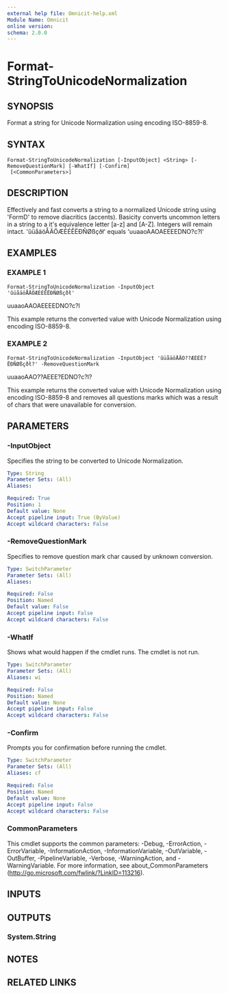 ```yaml
---
external help file: Omnicit-help.xml
Module Name: Omnicit
online version:
schema: 2.0.0
---
```


# Format-StringToUnicodeNormalization

## SYNOPSIS
Format a string for Unicode Normalization using encoding ISO-8859-8.

## SYNTAX

```
Format-StringToUnicodeNormalization [-InputObject] <String> [-RemoveQuestionMark] [-WhatIf] [-Confirm]
 [<CommonParameters>]
```

## DESCRIPTION
Effectively and fast converts a string to a normalized Unicode string using 'FormD' to remove diacritics (accents).
Basicity converts uncommon letters in a string to a it's equivalence letter \[a-z\] and \[A-Z\].
Integers will remain intact.
'ûüåäöÅÄÖÆÈÉÊËÐÑØßçðł' equals 'uuaaoAAOAEEEEDNO?c?l'

## EXAMPLES

### EXAMPLE 1
```
Format-StringToUnicodeNormalization -InputObject 'ûüåäöÅÄÖÆÈÉÊËÐÑØßçðł'
```

uuaaoAAOAEEEEDNO?c?l

This example returns the converted value with Unicode Normalization using encoding ISO-8859-8.

### EXAMPLE 2
```
Format-StringToUnicodeNormalization -InputObject 'ûüåäöÅÄÖ??ÆÈÉÊ?ËÐÑØßçðł?' -RemoveQuestionMark
```

uuaaoAAO??AEEE?EDNO?c?l?

This example returns the converted value with Unicode Normalization using encoding ISO-8859-8 and removes all questions marks which was a result of chars that were unavailable for conversion.

## PARAMETERS

### -InputObject
Specifies the string to be converted to Unicode Normalization.

```yaml
Type: String
Parameter Sets: (All)
Aliases:

Required: True
Position: 1
Default value: None
Accept pipeline input: True (ByValue)
Accept wildcard characters: False
```

### -RemoveQuestionMark
Specifies to remove question mark char caused by unknown conversion.

```yaml
Type: SwitchParameter
Parameter Sets: (All)
Aliases:

Required: False
Position: Named
Default value: False
Accept pipeline input: False
Accept wildcard characters: False
```

### -WhatIf
Shows what would happen if the cmdlet runs.
The cmdlet is not run.

```yaml
Type: SwitchParameter
Parameter Sets: (All)
Aliases: wi

Required: False
Position: Named
Default value: None
Accept pipeline input: False
Accept wildcard characters: False
```

### -Confirm
Prompts you for confirmation before running the cmdlet.

```yaml
Type: SwitchParameter
Parameter Sets: (All)
Aliases: cf

Required: False
Position: Named
Default value: None
Accept pipeline input: False
Accept wildcard characters: False
```

### CommonParameters
This cmdlet supports the common parameters: -Debug, -ErrorAction, -ErrorVariable, -InformationAction, -InformationVariable, -OutVariable, -OutBuffer, -PipelineVariable, -Verbose, -WarningAction, and -WarningVariable. For more information, see about_CommonParameters (http://go.microsoft.com/fwlink/?LinkID=113216).

## INPUTS

## OUTPUTS

### System.String
## NOTES

## RELATED LINKS
